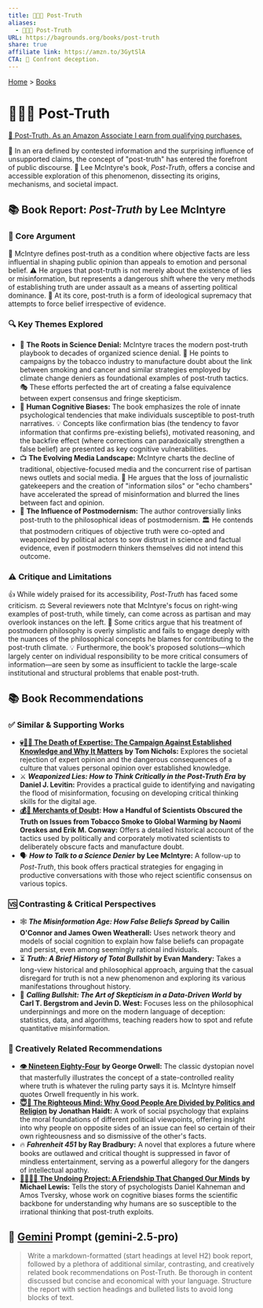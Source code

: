 ```yaml
---
title: 🚫✅🤥 Post-Truth
aliases:
  - 🚫✅🤥 Post-Truth
URL: https://bagrounds.org/books/post-truth
share: true
affiliate link: https://amzn.to/3GytSlA
CTA: 📢 Confront deception.
---
```

[Home](../index.md) > [Books](./index.md)  
# 🚫✅🤥 Post-Truth  
[🛒 Post-Truth. As an Amazon Associate I earn from qualifying purchases.](https://amzn.to/3GytSlA)  
  
📣 In an era defined by contested information and the surprising influence of unsupported claims, the concept of "post-truth" has entered the forefront of public discourse. 📖 Lee McIntyre's book, *Post-Truth*, offers a concise and accessible exploration of this phenomenon, dissecting its origins, mechanisms, and societal impact.  
  
## 📚 Book Report: *Post-Truth* by Lee McIntyre  
  
### 🎯 Core Argument  
  
🧠 McIntyre defines post-truth as a condition where objective facts are less influential in shaping public opinion than appeals to emotion and personal belief. ⚠️ He argues that post-truth is not merely about the existence of lies or misinformation, but represents a dangerous shift where the very methods of establishing truth are under assault as a means of asserting political dominance. 👑 At its core, post-truth is a form of ideological supremacy that attempts to force belief irrespective of evidence.  
  
### 🔍 Key Themes Explored  
  
* 🔬 **The Roots in Science Denial:** McIntyre traces the modern post-truth playbook to decades of organized science denial. 🚬 He points to campaigns by the tobacco industry to manufacture doubt about the link between smoking and cancer and similar strategies employed by climate change deniers as foundational examples of post-truth tactics. 🎭 These efforts perfected the art of creating a false equivalence between expert consensus and fringe skepticism.  
* 🤔 **Human Cognitive Biases:** The book emphasizes the role of innate psychological tendencies that make individuals susceptible to post-truth narratives. 💡 Concepts like confirmation bias (the tendency to favor information that confirms pre-existing beliefs), motivated reasoning, and the backfire effect (where corrections can paradoxically strengthen a false belief) are presented as key cognitive vulnerabilities.  
* 📺 **The Evolving Media Landscape:** McIntyre charts the decline of traditional, objective-focused media and the concurrent rise of partisan news outlets and social media. 📢 He argues that the loss of journalistic gatekeepers and the creation of "information silos" or "echo chambers" have accelerated the spread of misinformation and blurred the lines between fact and opinion.  
* 📜 **The Influence of Postmodernism:** The author controversially links post-truth to the philosophical ideas of postmodernism. 🏛️ He contends that postmodern critiques of objective truth were co-opted and weaponized by political actors to sow distrust in science and factual evidence, even if postmodern thinkers themselves did not intend this outcome.  
  
### ⚠️ Critique and Limitations  
  
👍 While widely praised for its accessibility, *Post-Truth* has faced some criticism. ⚖️ Several reviewers note that McIntyre's focus on right-wing examples of post-truth, while timely, can come across as partisan and may overlook instances on the left. 🤔 Some critics argue that his treatment of postmodern philosophy is overly simplistic and fails to engage deeply with the nuances of the philosophical concepts he blames for contributing to the post-truth climate. 💡 Furthermore, the book's proposed solutions—which largely center on individual responsibility to be more critical consumers of information—are seen by some as insufficient to tackle the large-scale institutional and structural problems that enable post-truth.  
  
## 📚  Book Recommendations  
  
### ✅ Similar & Supporting Works  
  
* **[💀👨‍🏫 The Death of Expertise: The Campaign Against Established Knowledge and Why It Matters](./the-death-of-expertise-the-campaign-against-established-knowledge-and-why-it-matters.md)** **by Tom Nichols:** Explores the societal rejection of expert opinion and the dangerous consequences of a culture that values personal opinion over established knowledge.  
* ⚔️ ***Weaponized Lies: How to Think Critically in the Post-Truth Era*** **by Daniel J. Levitin:** Provides a practical guide to identifying and navigating the flood of misinformation, focusing on developing critical thinking skills for the digital age.  
* **[💰🤥 Merchants of Doubt](./merchants-of-doubt.md): How a Handful of Scientists Obscured the Truth on Issues from Tobacco Smoke to Global Warming** **by Naomi Oreskes and Erik M. Conway:** Offers a detailed historical account of the tactics used by politically and corporately motivated scientists to deliberately obscure facts and manufacture doubt.  
* 🗣️ ***How to Talk to a Science Denier*** **by Lee McIntyre:** A follow-up to *Post-Truth*, this book offers practical strategies for engaging in productive conversations with those who reject scientific consensus on various topics.  
  
### 🆚 Contrasting & Critical Perspectives  
  
* 🕸️ ***The Misinformation Age: How False Beliefs Spread*** **by Cailin O'Connor and James Owen Weatherall:** Uses network theory and models of social cognition to explain how false beliefs can propagate and persist, even among seemingly rational individuals.  
* ⏳ ***Truth: A Brief History of Total Bullshit*** **by Evan Mandery:** Takes a long-view historical and philosophical approach, arguing that the casual disregard for truth is not a new phenomenon and exploring its various manifestations throughout history.  
* 🐂 ***Calling Bullshit: The Art of Skepticism in a Data-Driven World*** **by Carl T. Bergstrom and Jevin D. West:** Focuses less on the philosophical underpinnings and more on the modern language of deception: statistics, data, and algorithms, teaching readers how to spot and refute quantitative misinformation.  
  
### 🎨 Creatively Related Recommendations  
  
* **[👁️ Nineteen Eighty-Four](./1984.md)** **by George Orwell:** The classic dystopian novel that masterfully illustrates the concept of a state-controlled reality where truth is whatever the ruling party says it is. McIntyre himself quotes Orwell frequently in his work.  
* **[😇🧠 The Righteous Mind: Why Good People Are Divided by Politics and Religion](./the-righteous-mind.md)** **by Jonathan Haidt:** A work of social psychology that explains the moral foundations of different political viewpoints, offering insight into why people on opposite sides of an issue can feel so certain of their own righteousness and so dismissive of the other's facts.  
* 🔥 ***Fahrenheit 451*** **by Ray Bradbury:** A novel that explores a future where books are outlawed and critical thought is suppressed in favor of mindless entertainment, serving as a powerful allegory for the dangers of intellectual apathy.  
* **[🧑‍🤝‍🧑🧠 The Undoing Project: A Friendship That Changed Our Minds](./the-undoing-project-a-friendship-that-changed-our-minds.md)** **by Michael Lewis:** Tells the story of psychologists Daniel Kahneman and Amos Tversky, whose work on cognitive biases forms the scientific backbone for understanding why humans are so susceptible to the irrational thinking that post-truth exploits.  
  
## 💬 [Gemini](../software/gemini.md) Prompt (gemini-2.5-pro)  
> Write a markdown-formatted (start headings at level H2) book report, followed by a plethora of additional similar, contrasting, and creatively related book recommendations on Post-Truth. Be thorough in content discussed but concise and economical with your language. Structure the report with section headings and bulleted lists to avoid long blocks of text.